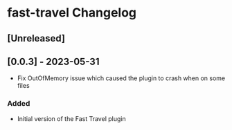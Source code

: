 <!-- Keep a Changelog guide -> https://keepachangelog.com -->

# fast-travel Changelog

## [Unreleased]

## [0.0.3] - 2023-05-31

- Fix OutOfMemory issue which caused the plugin to crash when on some files

### Added
- Initial version of the Fast Travel plugin
